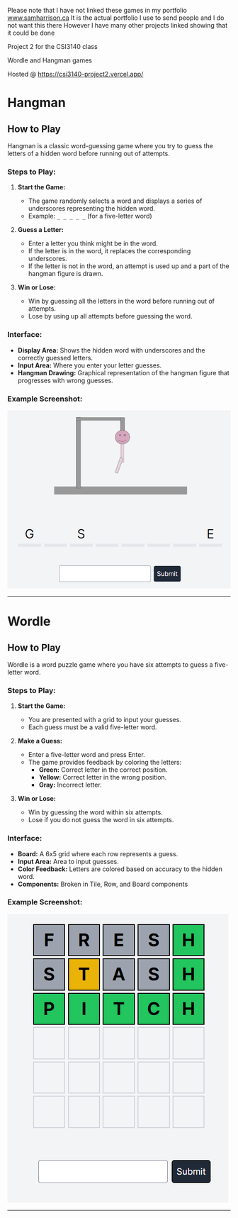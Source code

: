 Please note that I have not linked these games in my portfolio www.samharrison.ca
It is the actual portfolio I use to send people and I do not want this there
However I have many other projects linked showing that it could be done

Project 2 for the CSI3140 class

Wordle and Hangman games

Hosted @ https://csi3140-project2.vercel.app/


# Hangman

## How to Play
Hangman is a classic word-guessing game where you try to guess the letters of a hidden word before running out of attempts. 

### Steps to Play:
1. **Start the Game:**
   - The game randomly selects a word and displays a series of underscores representing the hidden word.
   - Example: `_ _ _ _ _` (for a five-letter word)

2. **Guess a Letter:**
   - Enter a letter you think might be in the word.
   - If the letter is in the word, it replaces the corresponding underscores.
   - If the letter is not in the word, an attempt is used up and a part of the hangman figure is drawn.

3. **Win or Lose:**
   - Win by guessing all the letters in the word before running out of attempts.
   - Lose by using up all attempts before guessing the word.

### Interface:
- **Display Area:** Shows the hidden word with underscores and the correctly guessed letters.
- **Input Area:** Where you enter your letter guesses.
- **Hangman Drawing:** Graphical representation of the hangman figure that progresses with wrong guesses.

### Example Screenshot:
![Hangman Game Screenshot](docs/hangman_screenshot.png)

---

# Wordle

## How to Play
Wordle is a word puzzle game where you have six attempts to guess a five-letter word. 

### Steps to Play:
1. **Start the Game:**
   - You are presented with a grid to input your guesses.
   - Each guess must be a valid five-letter word.

2. **Make a Guess:**
   - Enter a five-letter word and press Enter.
   - The game provides feedback by coloring the letters:
     - **Green:** Correct letter in the correct position.
     - **Yellow:** Correct letter in the wrong position.
     - **Gray:** Incorrect letter.

3. **Win or Lose:**
   - Win by guessing the word within six attempts.
   - Lose if you do not guess the word in six attempts.

### Interface:
- **Board:** A 6x5 grid where each row represents a guess.
- **Input Area:** Area to input guesses.
- **Color Feedback:** Letters are colored based on accuracy to the hidden word.
- **Components:** Broken in Tile, Row, and Board components

### Example Screenshot:
![Wordle Game Screenshot](docs/wordle_screenshot.png)

---
